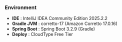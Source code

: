 ### Environment
- **IDE** : IntelliJ IDEA Community Edition 2025.2.2
- **Gradle JVM** : corretto-17 (Amazon Corretto 17.0.16)
- **Spring Boot** : Spring Boot 3.2.9 (Gradle)
- **Deploy** : CloudType Free Tier
